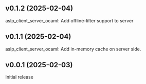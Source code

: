 
## v0.1.2 (2025-02-04)

aslp_client_server_ocaml: Add offline-lifter support to server

## v0.1.1 (2025-02-04) 

aslp_client_server_ocaml: Add in-memory cache on server side.

## v0.0.1 (2025-02-03) 

Initial release 
